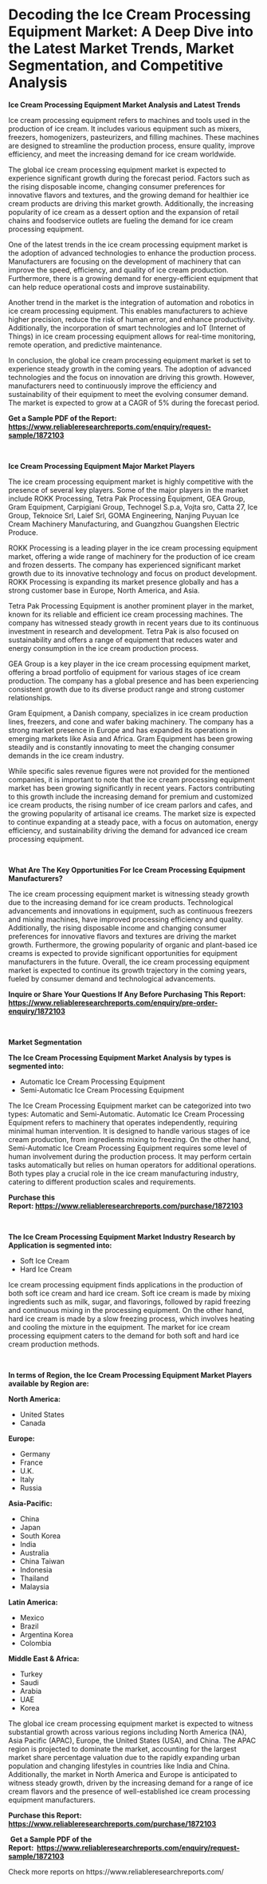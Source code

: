 <p><h1>Decoding the Ice Cream Processing Equipment Market: A Deep Dive into the Latest Market Trends, Market Segmentation, and Competitive Analysis</h1></p><p><strong>Ice Cream Processing Equipment Market Analysis and Latest Trends</strong></p>
<p><p>Ice cream processing equipment refers to machines and tools used in the production of ice cream. It includes various equipment such as mixers, freezers, homogenizers, pasteurizers, and filling machines. These machines are designed to streamline the production process, ensure quality, improve efficiency, and meet the increasing demand for ice cream worldwide.</p><p>The global ice cream processing equipment market is expected to experience significant growth during the forecast period. Factors such as the rising disposable income, changing consumer preferences for innovative flavors and textures, and the growing demand for healthier ice cream products are driving this market growth. Additionally, the increasing popularity of ice cream as a dessert option and the expansion of retail chains and foodservice outlets are fueling the demand for ice cream processing equipment.</p><p>One of the latest trends in the ice cream processing equipment market is the adoption of advanced technologies to enhance the production process. Manufacturers are focusing on the development of machinery that can improve the speed, efficiency, and quality of ice cream production. Furthermore, there is a growing demand for energy-efficient equipment that can help reduce operational costs and improve sustainability.</p><p>Another trend in the market is the integration of automation and robotics in ice cream processing equipment. This enables manufacturers to achieve higher precision, reduce the risk of human error, and enhance productivity. Additionally, the incorporation of smart technologies and IoT (Internet of Things) in ice cream processing equipment allows for real-time monitoring, remote operation, and predictive maintenance.</p><p>In conclusion, the global ice cream processing equipment market is set to experience steady growth in the coming years. The adoption of advanced technologies and the focus on innovation are driving this growth. However, manufacturers need to continuously improve the efficiency and sustainability of their equipment to meet the evolving consumer demand. The market is expected to grow at a CAGR of 5% during the forecast period.</p></p>
<p><strong>Get a Sample PDF of the Report:&nbsp; <a href="https://www.reliableresearchreports.com/enquiry/request-sample/1872103">https://www.reliableresearchreports.com/enquiry/request-sample/1872103</a></strong></p>
<p>&nbsp;</p>
<p><strong>Ice Cream Processing Equipment Major Market Players</strong></p>
<p><p>The ice cream processing equipment market is highly competitive with the presence of several key players. Some of the major players in the market include ROKK Processing, Tetra Pak Processing Equipment, GEA Group, Gram Equipment, Carpigiani Group, Technogel S.p.a, Vojta sro, Catta 27, Ice Group, Teknoice Srl, Laief Srl, GOMA Engineering, Nanjing Puyuan Ice Cream Machinery Manufacturing, and Guangzhou Guangshen Electric Produce.</p><p>ROKK Processing is a leading player in the ice cream processing equipment market, offering a wide range of machinery for the production of ice cream and frozen desserts. The company has experienced significant market growth due to its innovative technology and focus on product development. ROKK Processing is expanding its market presence globally and has a strong customer base in Europe, North America, and Asia.</p><p>Tetra Pak Processing Equipment is another prominent player in the market, known for its reliable and efficient ice cream processing machines. The company has witnessed steady growth in recent years due to its continuous investment in research and development. Tetra Pak is also focused on sustainability and offers a range of equipment that reduces water and energy consumption in the ice cream production process.</p><p>GEA Group is a key player in the ice cream processing equipment market, offering a broad portfolio of equipment for various stages of ice cream production. The company has a global presence and has been experiencing consistent growth due to its diverse product range and strong customer relationships.</p><p>Gram Equipment, a Danish company, specializes in ice cream production lines, freezers, and cone and wafer baking machinery. The company has a strong market presence in Europe and has expanded its operations in emerging markets like Asia and Africa. Gram Equipment has been growing steadily and is constantly innovating to meet the changing consumer demands in the ice cream industry.</p><p>While specific sales revenue figures were not provided for the mentioned companies, it is important to note that the ice cream processing equipment market has been growing significantly in recent years. Factors contributing to this growth include the increasing demand for premium and customized ice cream products, the rising number of ice cream parlors and cafes, and the growing popularity of artisanal ice creams. The market size is expected to continue expanding at a steady pace, with a focus on automation, energy efficiency, and sustainability driving the demand for advanced ice cream processing equipment.</p></p>
<p>&nbsp;</p>
<p><strong>What Are The Key Opportunities For Ice Cream Processing Equipment Manufacturers?</strong></p>
<p><p>The ice cream processing equipment market is witnessing steady growth due to the increasing demand for ice cream products. Technological advancements and innovations in equipment, such as continuous freezers and mixing machines, have improved processing efficiency and quality. Additionally, the rising disposable income and changing consumer preferences for innovative flavors and textures are driving the market growth. Furthermore, the growing popularity of organic and plant-based ice creams is expected to provide significant opportunities for equipment manufacturers in the future. Overall, the ice cream processing equipment market is expected to continue its growth trajectory in the coming years, fueled by consumer demand and technological advancements.</p></p>
<p><strong>Inquire or Share Your Questions If Any Before Purchasing This Report: <a href="https://www.reliableresearchreports.com/enquiry/pre-order-enquiry/1872103">https://www.reliableresearchreports.com/enquiry/pre-order-enquiry/1872103</a></strong></p>
<p>&nbsp;</p>
<p><strong>Market Segmentation</strong></p>
<p><strong>The Ice Cream Processing Equipment Market Analysis by types is segmented into:</strong></p>
<p><ul><li>Automatic Ice Cream Processing Equipment</li><li>Semi-Automatic Ice Cream Processing Equipment</li></ul></p>
<p><p>The Ice Cream Processing Equipment market can be categorized into two types: Automatic and Semi-Automatic. Automatic Ice Cream Processing Equipment refers to machinery that operates independently, requiring minimal human intervention. It is designed to handle various stages of ice cream production, from ingredients mixing to freezing. On the other hand, Semi-Automatic Ice Cream Processing Equipment requires some level of human involvement during the production process. It may perform certain tasks automatically but relies on human operators for additional operations. Both types play a crucial role in the ice cream manufacturing industry, catering to different production scales and requirements.</p></p>
<p><strong>Purchase this Report:&nbsp;<a href="https://www.reliableresearchreports.com/purchase/1872103">https://www.reliableresearchreports.com/purchase/1872103</a></strong></p>
<p>&nbsp;</p>
<p><strong>The Ice Cream Processing Equipment Market Industry Research by Application is segmented into:</strong></p>
<p><ul><li>Soft Ice Cream</li><li>Hard Ice Cream</li></ul></p>
<p><p>Ice cream processing equipment finds applications in the production of both soft ice cream and hard ice cream. Soft ice cream is made by mixing ingredients such as milk, sugar, and flavorings, followed by rapid freezing and continuous mixing in the processing equipment. On the other hand, hard ice cream is made by a slow freezing process, which involves heating and cooling the mixture in the equipment. The market for ice cream processing equipment caters to the demand for both soft and hard ice cream production methods.</p></p>
<p>&nbsp;</p>
<p><strong>In terms of Region, the Ice Cream Processing Equipment Market Players available by Region are:</strong></p>
<p>
    <p> <strong> North America: </strong>
        <ul>
            <li>United States</li>
            <li>Canada</li>
        </ul>
        </p> 
    <p> <strong> Europe: </strong>
        <ul>
            <li>Germany</li>
            <li>France</li>
            <li>U.K.</li>
            <li>Italy</li>
            <li>Russia</li>
        </ul>
        </p> 
    <p> <strong> Asia-Pacific: </strong>
        <ul>
            <li>China</li>
            <li>Japan</li>
            <li>South Korea</li>
            <li>India</li>
            <li>Australia</li>
            <li>China Taiwan</li>
            <li>Indonesia</li>
            <li>Thailand</li>
            <li>Malaysia</li>
        </ul>
        </p> 
    <p> <strong> Latin America: </strong>
        <ul>
            <li>Mexico</li>
            <li>Brazil</li>
            <li>Argentina Korea</li>
            <li>Colombia</li>
        </ul>
        </p> 
    <p> <strong> Middle East & Africa: </strong>
        <ul>
            <li>Turkey</li>
            <li>Saudi</li>
            <li>Arabia</li>
            <li>UAE</li>
            <li>Korea</li>
        </ul>
    </p>
    </p>
<p><p>The global ice cream processing equipment market is expected to witness substantial growth across various regions including North America (NA), Asia Pacific (APAC), Europe, the United States (USA), and China. The APAC region is projected to dominate the market, accounting for the largest market share percentage valuation due to the rapidly expanding urban population and changing lifestyles in countries like India and China. Additionally, the market in North America and Europe is anticipated to witness steady growth, driven by the increasing demand for a range of ice cream flavors and the presence of well-established ice cream processing equipment manufacturers.</p></p>
<p><strong>Purchase this Report: <a href="https://www.reliableresearchreports.com/purchase/1872103">https://www.reliableresearchreports.com/purchase/1872103</a></strong></p>
<p>&nbsp;<strong>Get a Sample PDF of the Report:&nbsp;&nbsp;<a href="https://www.reliableresearchreports.com/enquiry/request-sample/1872103">https://www.reliableresearchreports.com/enquiry/request-sample/1872103</a></strong></p>
<p><strong></strong></p>
<p>Check more reports on https://www.reliableresearchreports.com/</p>